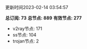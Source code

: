 更新时间2023-02-14 03:54:57

**总订阅: 73**
**总节点: 889**
**有效节点: 277**
- v2ray节点: 171
- ss节点: 104
- trojan节点: 2
